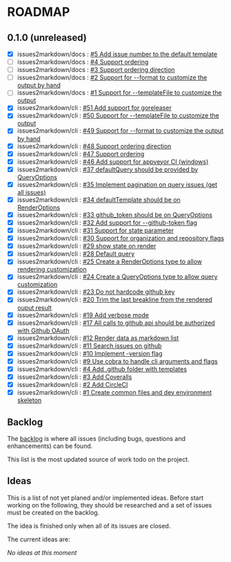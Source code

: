 # ROADMAP

## 0.1.0 (unreleased)

- [x] issues2markdown/docs : [#5 Add issue number to the default template](https://github.com/issues2markdown/docs/issues/5)
- [ ] issues2markdown/docs : [#4 Support ordering](https://github.com/issues2markdown/docs/issues/4)
- [ ] issues2markdown/docs : [#3 Support ordering direction](https://github.com/issues2markdown/docs/issues/3)
- [ ] issues2markdown/docs : [#2 Support for --format to customize the output by hand](https://github.com/issues2markdown/docs/issues/2)
- [ ] issues2markdown/docs : [#1 Support for --templateFile to customize the output](https://github.com/issues2markdown/docs/issues/1)
- [x] issues2markdown/cli : [#51 Add support for goreleaser](https://github.com/issues2markdown/cli/issues/51)
- [x] issues2markdown/cli : [#50 Support for --templateFile to customize the output](https://github.com/issues2markdown/cli/issues/50)
- [x] issues2markdown/cli : [#49 Support for --format to customize the output by hand](https://github.com/issues2markdown/cli/issues/49)
- [x] issues2markdown/cli : [#48 Support ordering direction](https://github.com/issues2markdown/cli/issues/48)
- [x] issues2markdown/cli : [#47 Support ordering](https://github.com/issues2markdown/cli/issues/47)
- [x] issues2markdown/cli : [#46 Add support for appveyor CI (windows)](https://github.com/issues2markdown/cli/issues/46)
- [x] issues2markdown/cli : [#37 defaultQuery should be provided by QueryOptions](https://github.com/issues2markdown/cli/issues/37)
- [x] issues2markdown/cli : [#35 Implement pagination on query issues (get all issues)](https://github.com/issues2markdown/cli/issues/35)
- [x] issues2markdown/cli : [#34 defaultTemplate should be on RenderOptions](https://github.com/issues2markdown/cli/issues/34)
- [x] issues2markdown/cli : [#33 github_token should be on QueryOptions](https://github.com/issues2markdown/cli/issues/33)
- [x] issues2markdown/cli : [#32 Add support for --github-token flag](https://github.com/issues2markdown/cli/issues/32)
- [x] issues2markdown/cli : [#31 Support for state parameter](https://github.com/issues2markdown/cli/issues/31)
- [x] issues2markdown/cli : [#30 Support for organization and repository flags](https://github.com/issues2markdown/cli/issues/30)
- [x] issues2markdown/cli : [#29 show state on render ](https://github.com/issues2markdown/cli/issues/29)
- [x] issues2markdown/cli : [#28 Default query ](https://github.com/issues2markdown/cli/issues/28)
- [x] issues2markdown/cli : [#25 Create a RenderOptions type to allow rendering customization](https://github.com/issues2markdown/cli/issues/25)
- [x] issues2markdown/cli : [#24 Create a QueryOptions type to allow query customization](https://github.com/issues2markdown/cli/issues/24)
- [x] issues2markdown/cli : [#23 Do not hardcode github key](https://github.com/issues2markdown/cli/issues/23)
- [x] issues2markdown/cli : [#20 Trim the last breakline from the rendered ouput result](https://github.com/issues2markdown/cli/issues/20)
- [x] issues2markdown/cli : [#19 Add verbose mode](https://github.com/issues2markdown/cli/issues/19)
- [x] issues2markdown/cli : [#17 All calls to github api should be authorized with Github OAuth](https://github.com/issues2markdown/cli/issues/17)
- [x] issues2markdown/cli : [#12 Render data as markdown list](https://github.com/issues2markdown/cli/issues/12)
- [x] issues2markdown/cli : [#11 Search issues on github](https://github.com/issues2markdown/cli/issues/11)
- [x] issues2markdown/cli : [#10 Implement -version flag](https://github.com/issues2markdown/cli/issues/10)
- [x] issues2markdown/cli : [#9 Use cobra to handle cli arguments and flags](https://github.com/issues2markdown/cli/issues/9)
- [x] issues2markdown/cli : [#4 Add .github folder with templates](https://github.com/issues2markdown/cli/issues/4)
- [x] issues2markdown/cli : [#3 Add Coveralls](https://github.com/issues2markdown/cli/issues/3)
- [x] issues2markdown/cli : [#2 Add CircleCI](https://github.com/issues2markdown/cli/issues/2)
- [x] issues2markdown/cli : [#1  Create common files and dev environment skeleton](https://github.com/issues2markdown/cli/issues/1)

## Backlog

The [backlog](https://github.com/issues?user=issues2markdown) is where all issues (including bugs, questions and enhancements) can be found.

This list is the most updated source of work todo on the project.

## Ideas

This is a list of not yet planed and/or implemented ideas.
Before start working on the following, they should be researched and a set of issues must be created on the backlog.

The idea is finished only when all of its issues are closed.

The current ideas are:

*No ideas at this moment*
